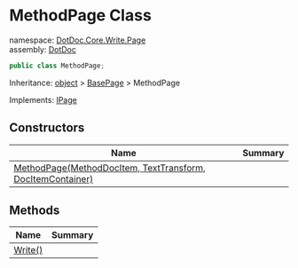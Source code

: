 ﻿# MethodPage Class

namespace: [DotDoc\.Core\.Write\.Page](../DotDoc.Core.Write.Page.md)<br />
assembly: [DotDoc](../../DotDoc.md)



```csharp
public class MethodPage;
```

Inheritance: [object](https://docs.microsoft.com/dotnet/api/System.Object) > [BasePage](../../DotDoc/DotDoc.Core.Write.Page/BasePage.md) > MethodPage

Implements: [IPage](../../DotDoc/DotDoc.Core.Write.Page/IPage.md)

## Constructors

| Name | Summary |
|------|---------|
| [MethodPage\(MethodDocItem, TextTransform, DocItemContainer\)](./MethodPage/$ctor.md) |  |

## Methods

| Name | Summary |
|------|---------|
| [Write\(\)](./MethodPage/Write.md) |  |

